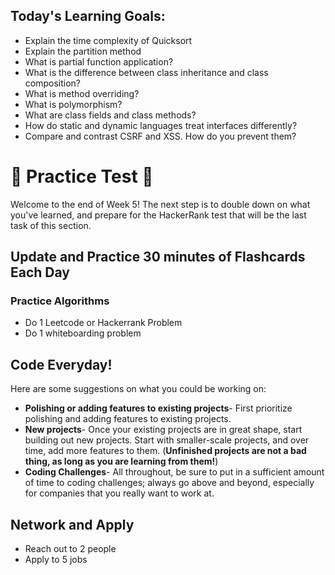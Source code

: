 ## Today's Learning Goals:

- Explain the time complexity of Quicksort
- Explain the partition method
- What is partial function application?
- What is the difference between class inheritance and class composition?
- What is method overriding?
- What is polymorphism?
- What are class fields and class methods?
- How do static and dynamic languages treat interfaces differently?
- Compare and contrast CSRF and XSS. How do you prevent them?


# 🚨 Practice Test 🚨 

Welcome to the end of Week 5! The next step is to double down on what you've learned, and prepare for the HackerRank test that will be the last task of this section.

## Update and Practice 30 minutes of Flashcards Each Day

### Practice Algorithms
* Do 1 Leetcode or Hackerrank Problem
* Do 1 whiteboarding problem

## Code Everyday!

Here are some suggestions on what you could be working on:

* **Polishing or adding features to existing projects**- First prioritize polishing and adding features to existing projects.
* **New projects**- Once your existing projects are in great shape, start building out new projects. Start with smaller-scale projects, and over time, add more features to them. (**Unfinished projects are not a bad thing, as long as you are learning from them!**)
* **Coding Challenges**- All throughout, be sure to put in a sufficient amount of time to coding challenges; always go above and beyond, especially for companies that you really want to work at.

## Network and Apply

* Reach out to 2 people
* Apply to 5 jobs